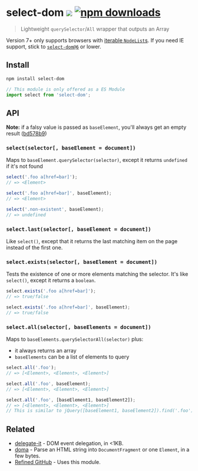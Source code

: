 # select-dom [![][badge-gzip]][link-npm] [![npm downloads][badge-downloads]][link-npm]

[badge-gzip]: https://img.shields.io/bundlephobia/minzip/select-dom.svg?label=gzipped
[badge-downloads]: https://img.shields.io/npm/dt/select-dom.svg
[link-npm]: https://www.npmjs.com/package/select-dom

> Lightweight `querySelector`/`All` wrapper that outputs an Array

Version 7+ only supports browsers with [iterable `NodeList`s](https://developer.mozilla.org/en-US/docs/Web/API/NodeList/entries). If you need IE support, stick to [`select-dom@6`](https://github.com/fregante/select-dom/tree/v6.0.4) or lower.

## Install

```bash
npm install select-dom
```

```js
// This module is only offered as a ES Module
import select from 'select-dom';
```

## API

**Note:** if a falsy value is passed as `baseElement`, you'll always get an empty result ([bd578b9](https://github.com/fregante/select-dom/commit/bd578b975e35d9f802cb43a900a6d3c83095c76a))

### `select(selector[, baseElement = document])`

Maps to `baseElement.querySelector(selector)`, except it returns `undefined` if it's not found

```js
select('.foo a[href=bar]');
// => <Element>

select('.foo a[href=bar]', baseElement);
// => <Element>

select('.non-existent', baseElement);
// => undefined
```

### `select.last(selector[, baseElement = document])`

Like `select()`, except that it returns the last matching item on the page instead of the first one.

### `select.exists(selector[, baseElement = document])`

Tests the existence of one or more elements matching the selector. It's like `select()`, except it returns a `boolean`.

```js
select.exists('.foo a[href=bar]');
// => true/false

select.exists('.foo a[href=bar]', baseElement);
// => true/false
```

### `select.all(selector[, baseElements = document])`

Maps to `baseElements.querySelectorAll(selector)` plus:

- it always returns an array
- `baseElements` can be a list of elements to query

```js
select.all('.foo');
// => [<Element>, <Element>, <Element>]

select.all('.foo', baseElement);
// => [<Element>, <Element>, <Element>]

select.all('.foo', [baseElement1, baseElement2]);
// => [<Element>, <Element>, <Element>]
// This is similar to jQuery([baseElement1, baseElement2]).find('.foo')
```

## Related

- [delegate-it](https://github.com/fregante/delegate-it) - DOM event delegation, in <1KB.
- [doma](https://github.com/fregante/doma) - Parse an HTML string into `DocumentFragment` or one `Element`, in a few bytes.
- [Refined GitHub](https://github.com/sindresorhus/refined-github) - Uses this module.
